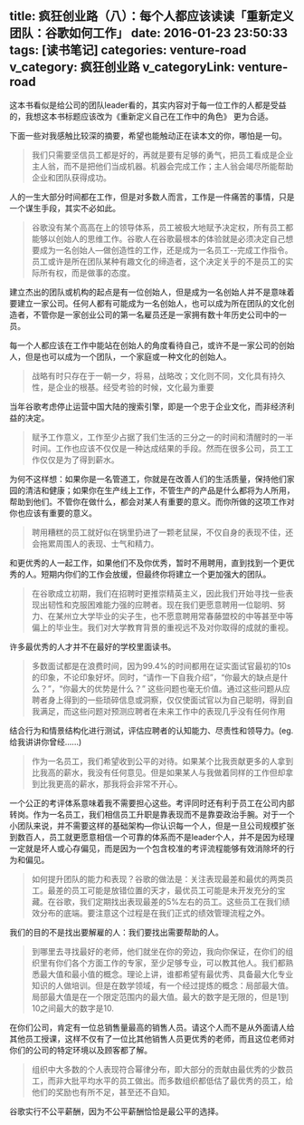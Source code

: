 title: 疯狂创业路（八）：每个人都应该读读「重新定义团队：谷歌如何工作」
date: 2016-01-23 23:50:33
tags: [读书笔记]
categories: venture-road
v_category: 疯狂创业路
v_categoryLink: venture-road
---
这本书看似是给公司的团队leader看的，其实内容对于每一位工作的人都是受益的，我想这本书标题应该改为《重新定义自己在工作中的角色》 更为合适。

下面一些对我感触比较深的摘要，希望也能触动正在读本文的你，哪怕是一句。

> 我们只需要坚信员工都是好的，再就是要有足够的勇气，把员工看成是企业主人翁，而不是把他们当成机器。机器会完成工作；主人翁会竭尽所能帮助企业和团队获得成功。

人的一生大部分时间都在工作，但是对多数人而言，工作是一件痛苦的事情，只是一个谋生手段，其实不必如此。

> 谷歌没有某个高高在上的领导体系，员工被极大地赋予决定权，所有员工都能够以创始人的思维工作。谷歌人在谷歌最根本的体验就是必须决定自己想要成为一名创始人—做创造性的工作，还是成为一名员工--完成工作指令。员工或许是所在团队某种有趣文化的缔造者，这个决定关乎的不是员工的实际所有权，而是做事的态度。

建立杰出的团队或机构的起点是有一位创始人，但是成为一名创始人并不是意味着要建立一家公司。任何人都有可能成为一名创始人，也可以成为所在团队的文化创造者，不管你是一家创业公司的第一名雇员还是一家拥有数十年历史公司中的一员。

每一个人都应该在工作中能站在创始人的角度看待自己，或许不是一家公司的创始人，但是也可以成为一个团队，一个家庭或一种文化的创始人。
<!--more-->

> 战略有时只存在于一朝一夕，将易，战略改；文化则不同，文化具有持久性，是企业的根基。经受考验的时候，文化最为重要

当年谷歌考虑停止运营中国大陆的搜索引擎，即是一个忠于企业文化，而非经济利益的决定。

> 赋予工作意义，工作至少占据了我们生活的三分之一的时间和清醒时的一半时间。工作也应该不仅仅是一种达成结果的手段。然而在很多公司，员工工作仅仅是为了得到薪水。

为何不这样想：如果你是一名管道工，你就是在改善人们的生活质量，保持他们家园的清洁和健康；如果你在生产线上工作，不管生产的产品是什么都将为人所用，帮助到他们。不管你在做什么，都会对某人有重要的意义。而你所做的这项工作对你也应该有重要的意义。

> 聘用糟糕的员工就好似在锅里扔进了一颗老鼠屎，不仅自身的表现不佳，还会拖累周围人的表现、士气和精力。

和更优秀的人一起工作，如果他们不及你优秀，暂时不用聘用，直到找到一个更优秀的人。短期内你们的工作会放缓，但最终你将建立一个更加强大的团队。

>  在谷歌成立初期，我们在招聘时更推崇精英主义，因此我们开始寻找一些表现出韧性和克服困难能力强的应聘者。现在我们更愿意聘用一位聪明、努力、在某州立大学毕业的尖子生，也不愿意聘用常春藤盟校的中等甚至中等偏上的毕业生。我们对大学教育背景的重视远不及对你取得的成就的重视。

许多最优秀的人才并不在最好的学校里面读书。

> 多数面试都是在浪费时间，因为99.4%的时间都用在证实面试官最初的10s的印象，不论印象好坏。同时，“请作一下自我介绍”，“你最大的缺点是什么？”，“你最大的优势是什么？” 这些问题也毫无价值。通过这些问题从应聘者身上得到的一些琐碎信息或洞察，仅仅使面试官以为自己聪明，得到自我满足，而这些问题对预测应聘者在未来工作中的表现几乎没有任何作用

结合行为和情景结构化进行测试，评估应聘者的认知能力、尽责性和领导力。(eg.给我讲讲你曾经......)
		
> 作为一名员工，我们希望收到公平的对待。如果某个比我贡献更多的人拿到比我高的薪水，我没有任何意见。但是如果某人与我做着同样的工作但却拿到比我更高的薪水，那我将会非常不开心。
		
一个公正的考评体系意味着我不需要担心这些。考评同时还有利于员工在公司内部转岗。作为一名员工，我们相信员工升职是靠表现而不是靠耍政治手腕。对于一个小团队来说，并不需要这样的基础架构—你认识每一个人，但是一旦公司规模扩张到数百人，员工就更愿意相信一个可靠的体系而不是leader个人，并不是因为经理一定就是坏人或心存偏见，而是因为一个包含校准的考评流程能够有效消除坏的行为和偏见。
		 
> 如何提升团队的能力和表现？谷歌的做法是：关注表现最差和最优的两类员工。最差的员工可能是放错位置的天才，最优员工可能是未开发充分的宝藏。在谷歌，我们定期找出表现最差的5%左右的员工。这些员工在我们绩效分布的底端。要注意这个过程是在我们正式的绩效管理流程之外。

我们的目的不是找出要解雇的人：我们要找出需要帮助的人。
 
		 
> 到哪里去寻找最好的老师，他们就坐在你的旁边，我向你保证，在你们的组织里有你们各个方面工作的专家，至少足够专业，可以教其他人。我们都熟悉最大值和最小值的概念。理论上讲，谁都希望有最优秀、具备最大化专业知识的人做培训。但是在数学领域，有一个经过提炼的概念：局部最大值。局部最大值是在一个限定范围内的最大值。最大的数字是无限的，但是1到10之间最大的数字是10.

在你们公司，肯定有一位总销售量最高的销售人员。请这个人而不是从外面请人给其他员工授课，这样不仅有了一位比其他销售人员更优秀的老师，而且这位老师对你们的公司的特定环境以及顾客都了解。

> 组织中大多数的个人表现符合幂律分布，即大部分的贡献由最优秀的少数员工，而非大批平均水平的员工做出。而多数组织都低估了最优秀的员工，给他们的奖励也有所不足，甚至还不自知。
		 
谷歌实行不公平薪酬，因为不公平薪酬恰恰是最公平的选择。
